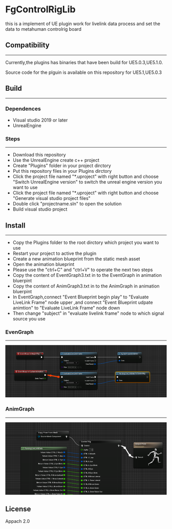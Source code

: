 # FgControlRigLib
this is a implement of  UE plugin work for  livelink data process and set the data to metahuman controlrig board


## Compatibility
---
Currently,the plugins has binaries that have been build for UE5.0.3,UE5.1.0.

Source code for the plguin is available on this repository for UE5.1,UE5.0.3

## Build
---
### Dependences
- Visual studio 2019 or later
- UnrealEngine

### Steps
---
- Download this repository
- Use the UnrealEngine create c++ project
- Create "Plugins" folder in your project dirctory
- Put this repository files in your Plugins dirctory
- Click the project file named "*.uproject" with right button and choose "Switch UnrealEngine version" to switch the unreal engine version you want to use
- Click the project file named "*.uproject" with right button and choose "Generate visual studio project files"
- Double click "projectname.sln" to open the solution
- Build visual studio project 

## Install
---
- Copy the Plugins folder to the root dirctory which project you want to use
- Restart your project to active the plugin
- Create a new animation blueprint from the static mesh asset 
- Open the animation blueprint
- Please use the  "ctrl+C" and "ctrl+V" to operate the next two steps
- Copy the content of EventGraph3.txt in to the EventGraph in animation bluerpint
- Copy the content of AnimGraph3.txt in to the AnimGraph in animation bluerpint
- In EventGraph,connect "Event Blueprint begin play" to "Evaluate LiveLink Frame" node upper ,and connect "Event Blueprint udpate animtion" to "Evaluate LiveLink Frame" node down
- Then change "subject" in "evaluate livelink frame" node to which signal source you use 

### EvenGraph
---
![EvenGraph](Resources/Screenshot%202023-01-17%20171114.png)
### AnimGraph
---
![AnimGraph](Resources/Screenshot%202023-01-17%20171244.png)


## License
Appach 2.0
